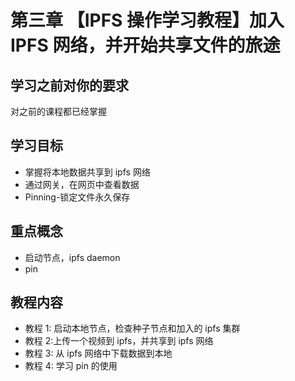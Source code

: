 # 第三章 【IPFS 操作学习教程】加入 IPFS 网络，并开始共享文件的旅途

## 学习之前对你的要求

对之前的课程都已经掌握

## 学习目标

*   掌握将本地数据共享到 ipfs 网络
*   通过网关，在网页中查看数据
*   Pinning-锁定文件永久保存

## 重点概念

*   启动节点，ipfs daemon
*   pin

## 教程内容

*   教程 1: 启动本地节点，检查种子节点和加入的 ipfs 集群
*   教程 2:上传一个视频到 ipfs，并共享到 ipfs 网络
*   教程 3: 从 ipfs 网络中下载数据到本地
*   教程 4: 学习 pin 的使用